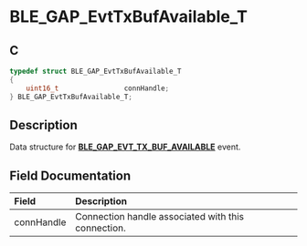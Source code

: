 # BLE_GAP_EvtTxBufAvailable_T

## C

```c
typedef struct BLE_GAP_EvtTxBufAvailable_T
{
    uint16_t                connHandle;
} BLE_GAP_EvtTxBufAvailable_T;
```

## Description

Data structure for **[BLE_GAP_EVT_TX_BUF_AVAILABLE](GUID-ADCFB5AA-F06E-4ED9-9227-592A5CE40F39.md)** event.


## Field Documentation

|Field|Description|
|:---|:---|
|connHandle|Connection handle associated with this connection.|

